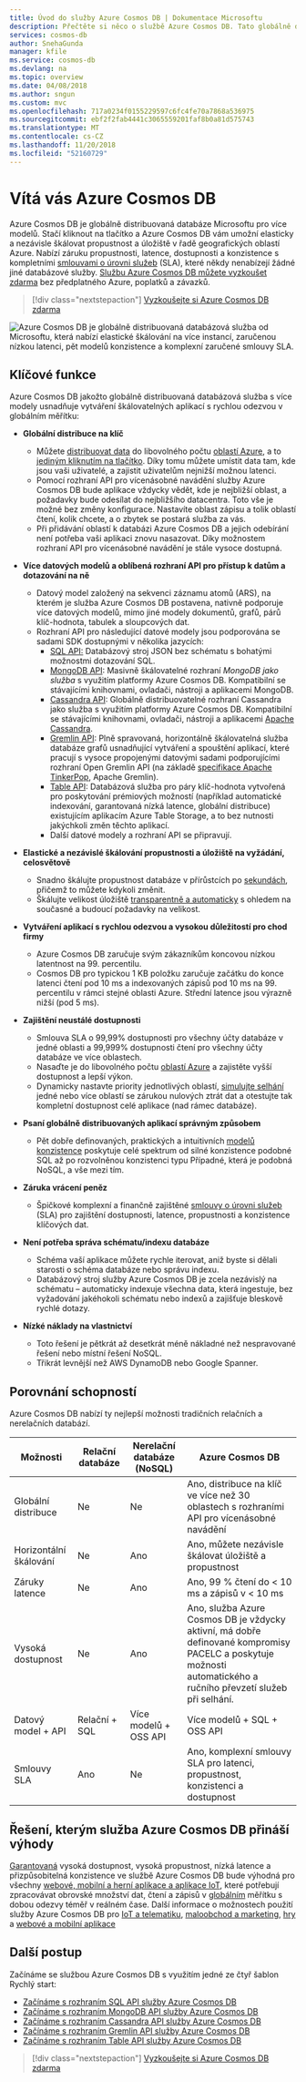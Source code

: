 ```yaml
---
title: Úvod do služby Azure Cosmos DB | Dokumentace Microsoftu
description: Přečtěte si něco o službě Azure Cosmos DB. Tato globálně distribuovaná databáze s více modely je navržená s ohledem na nízkou latenci, elastickou škálovatelnost a vysokou dostupnost a nabízí nativní podporu pro data NoSQL.
services: cosmos-db
author: SnehaGunda
manager: kfile
ms.service: cosmos-db
ms.devlang: na
ms.topic: overview
ms.date: 04/08/2018
ms.author: sngun
ms.custom: mvc
ms.openlocfilehash: 717a0234f0155229597c6fc4fe70a7868a536975
ms.sourcegitcommit: ebf2f2fab4441c3065559201faf8b0a81d575743
ms.translationtype: MT
ms.contentlocale: cs-CZ
ms.lasthandoff: 11/20/2018
ms.locfileid: "52160729"
---
```

# <a name="welcome-to-azure-cosmos-db"></a>Vítá vás Azure Cosmos DB

Azure Cosmos DB je globálně distribuovaná databáze Microsoftu pro více modelů. Stačí kliknout na tlačítko a Azure Cosmos DB vám umožní elasticky a nezávisle škálovat propustnost a úložiště v řadě geografických oblastí Azure. Nabízí záruku propustnosti, latence, dostupnosti a konzistence s kompletními [smlouvami o úrovni služeb](https://aka.ms/acdbsla) (SLA), které někdy nenabízejí žádné jiné databázové služby. [Službu Azure Cosmos DB můžete vyzkoušet zdarma](https://azure.microsoft.com/try/cosmosdb/) bez předplatného Azure, poplatků a závazků.

> [!div class="nextstepaction"]
> [Vyzkoušejte si Azure Cosmos DB zdarma](https://azure.microsoft.com/try/cosmosdb/)

![Azure Cosmos DB je globálně distribuovaná databázová služba od Microsoftu, která nabízí elastické škálování na více instancí, zaručenou nízkou latenci, pět modelů konzistence a komplexní zaručené smlouvy SLA.](./media/introduction/azure-cosmos-db.png)

## <a name="key-capabilities"></a>Klíčové funkce
Azure Cosmos DB jakožto globálně distribuovaná databázová služba s více modely usnadňuje vytváření škálovatelných aplikací s rychlou odezvou v globálním měřítku:

* **Globální distribuce na klíč**
    * Můžete [distribuovat data](distribute-data-globally.md) do libovolného počtu [oblastí Azure](https://azure.microsoft.com/regions/), a to [jediným kliknutím na tlačítko](tutorial-global-distribution-sql-api.md). Díky tomu můžete umístit data tam, kde jsou vaši uživatelé, a zajistit uživatelům nejnižší možnou latenci. 
    * Pomocí rozhraní API pro vícenásobné navádění služby Azure Cosmos DB bude aplikace vždycky vědět, kde je nejbližší oblast, a požadavky bude odesílat do nejbližšího datacentra. Toto vše je možné bez změny konfigurace. Nastavíte oblast zápisu a tolik oblastí čtení, kolik chcete, a o zbytek se postará služba za vás.
    * Při přidávání oblastí k databázi Azure Cosmos DB a jejich odebírání není potřeba vaši aplikaci znovu nasazovat. Díky možnostem rozhraní API pro vícenásobné navádění je stále vysoce dostupná.

* **Více datových modelů a oblíbená rozhraní API pro přístup k datům a dotazování na ně**
    * Datový model založený na sekvenci záznamu atomů (ARS), na kterém je služba Azure Cosmos DB postavena, nativně podporuje více datových modelů, mimo jiné modely dokumentů, grafů, párů klíč-hodnota, tabulek a sloupcových dat.
    * Rozhraní API pro následující datové modely jsou podporována se sadami SDK dostupnými v několika jazycích:
        * [SQL API:](sql-api-introduction.md) Databázový stroj JSON bez schématu s bohatými možnostmi dotazování SQL.
        * [MongoDB API](mongodb-introduction.md): Masivně škálovatelné rozhraní *MongoDB jako služba* s využitím platformy Azure Cosmos DB. Kompatibilní se stávajícími knihovnami, ovladači, nástroji a aplikacemi MongoDB.
        * [Cassandra API](cassandra-introduction.md): Globálně distribuovatelné rozhraní Cassandra jako služba s využitím platformy Azure Cosmos DB. Kompatibilní se stávajícími knihovnami, ovladači, nástroji a aplikacemi [Apache Cassandra](https://cassandra.apache.org/).
        * [Gremlin API](graph-introduction.md): Plně spravovaná, horizontálně škálovatelná služba databáze grafů usnadňující vytváření a spouštění aplikací, které pracují s vysoce propojenými datovými sadami podporujícími rozhraní Open Gremlin API (na základě [specifikace Apache TinkerPop](http://tinkerpop.apache.org/), Apache Gremlin).
        * [Table API](table-introduction.md): Databázová služba pro páry klíč-hodnota vytvořená pro poskytování prémiových možností (například automatické indexování, garantovaná nízká latence, globální distribuce) existujícím aplikacím Azure Table Storage, a to bez nutnosti jakýchkoli změn těchto aplikací.
        * Další datové modely a rozhraní API se připravují.

* **Elastické a nezávislé škálování propustnosti a úložiště na vyžádání, celosvětově**
    * Snadno škálujte propustnost databáze v přírůstcích po [sekundách](request-units.md), přičemž to můžete kdykoli změnit. 
    * Škálujte velikost úložiště [transparentně a automaticky](partition-data.md) s ohledem na současné a budoucí požadavky na velikost.

* **Vytváření aplikací s rychlou odezvou a vysokou důležitostí pro chod firmy**
    * Azure Cosmos DB zaručuje svým zákazníkům koncovou nízkou latentnost na 99. percentilu. 
    * Cosmos DB pro typickou 1 KB položku zaručuje začátku do konce latenci čtení pod 10 ms a indexovaných zápisů pod 10 ms na 99. percentilu v rámci stejné oblasti Azure. Střední latence jsou výrazně nižší (pod 5 ms).

* **Zajištění neustálé dostupnosti**
    * Smlouva SLA o 99,99% dostupnosti pro všechny účty databáze v jedné oblasti a 99,999% dostupnosti čtení pro všechny účty databáze ve více oblastech.
    * Nasaďte je do libovolného počtu [oblastí Azure](https://azure.microsoft.com/regions) a zajistěte vyšší dostupnost a lepší výkon.
    * Dynamicky nastavte priority jednotlivých oblastí, [simulujte selhání](high-availability.md) jedné nebo více oblastí se zárukou nulových ztrát dat a otestujte tak kompletní dostupnost celé aplikace (nad rámec databáze). 

* **Psaní globálně distribuovaných aplikací správným způsobem**
    * Pět dobře definovaných, praktických a intuitivních [modelů konzistence](consistency-levels.md) poskytuje celé spektrum od silné konzistence podobné SQL až po rozvolněnou konzistenci typu Případné, která je podobná NoSQL, a vše mezi tím. 
  
* **Záruka vrácení peněz**
    * Špičkové komplexní a finančně zajištěné [smlouvy o úrovni služeb](https://aka.ms/acdbsla) (SLA) pro zajištění dostupnosti, latence, propustnosti a konzistence klíčových dat. 

* **Není potřeba správa schématu/indexu databáze**
    * Schéma vaší aplikace můžete rychle iterovat, aniž byste si dělali starosti o schéma databáze nebo správu indexu.
    * Databázový stroj služby Azure Cosmos DB je zcela nezávislý na schématu – automaticky indexuje všechna data, která ingestuje, bez vyžadování jakéhokoli schématu nebo indexů a zajišťuje bleskově rychlé dotazy. 

* **Nízké náklady na vlastnictví**
    * Toto řešení je pětkrát až desetkrát méně nákladné než nespravované řešení nebo místní řešení NoSQL.
    * Třikrát levnější než AWS DynamoDB nebo Google Spanner.

## <a name="capability-comparison"></a>Porovnání schopností

Azure Cosmos DB nabízí ty nejlepší možnosti tradičních relačních a nerelačních databází.

| Možnosti | Relační databáze   | Nerelační databáze (NoSQL) |    Azure Cosmos DB |
| --- | --- | --- | --- |
| Globální distribuce | Ne | Ne | Ano, distribuce na klíč ve více než 30 oblastech s rozhraními API pro vícenásobné navádění|
| Horizontální škálování | Ne | Ano | Ano, můžete nezávisle škálovat úložiště a propustnost | 
| Záruky latence | Ne | Ano | Ano, 99 % čtení do < 10 ms a zápisů v < 10 ms | 
| Vysoká dostupnost | Ne | Ano | Ano, služba Azure Cosmos DB je vždycky aktivní, má dobře definované kompromisy PACELC a poskytuje možnosti automatického a ručního převzetí služeb při selhání.|
| Datový model + API | Relační + SQL | Více modelů + OSS API | Více modelů + SQL + OSS API |
| Smlouvy SLA | Ano | Ne | Ano, komplexní smlouvy SLA pro latenci, propustnost, konzistenci a dostupnost |

## <a name="solutions-that-benefit-from-azure-cosmos-db"></a>Řešení, kterým služba Azure Cosmos DB přináší výhody

[Garantovaná](https://azure.microsoft.com/support/legal/sla/cosmos-db/) vysoká dostupnost, vysoká propustnost, nízká latence a přizpůsobitelná konzistence ve službě Azure Cosmos DB bude výhodná pro všechny [webové, mobilní a herní aplikace a aplikace IoT](use-cases.md), které potřebují zpracovávat obrovské množství dat, čtení a zápisů v [globálním](distribute-data-globally.md) měřítku s dobou odezvy téměř v reálném čase. Další informace o možnostech použití služby Azure Cosmos DB pro [IoT a telematiku](use-cases.md#iot-and-telematics), [maloobchod a marketing](use-cases.md#retail-and-marketing), [hry](use-cases.md#gaming) a [webové a mobilní aplikace](use-cases.md#web-and-mobile-applications)

## <a name="next-steps"></a>Další postup
Začínáme se službou Azure Cosmos DB s využitím jedné ze čtyř šablon Rychlý start:

* [Začínáme s rozhraním SQL API služby Azure Cosmos DB](create-sql-api-dotnet.md)
* [Začínáme s rozhraním MongoDB API služby Azure Cosmos DB](create-mongodb-nodejs.md)
* [Začínáme s rozhraním Cassandra API služby Azure Cosmos DB](create-cassandra-dotnet.md)
* [Začínáme s rozhraním Gremlin API služby Azure Cosmos DB](create-graph-dotnet.md)
* [Začínáme s rozhraním Table API služby Azure Cosmos DB](create-table-dotnet.md)

> [!div class="nextstepaction"]
> [Vyzkoušejte si Azure Cosmos DB zdarma](https://azure.microsoft.com/try/cosmosdb/)
